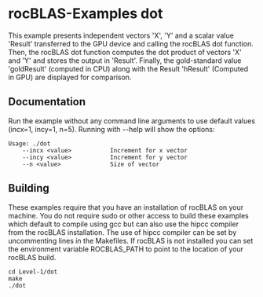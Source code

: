 # rocBLAS-Examples dot
This example presents independent vectors 'X', 'Y' and a scalar value 'Result' transferred to the GPU device and calling the rocBLAS dot function. Then, the rocBLAS dot function computes the dot product of vectors 'X' and 'Y' and stores the output in 'Result'. Finally, the gold-standard value 'goldResult' (computed in CPU) along with the Result 'hResult' (Computed in GPU) are displayed for comparison.

## Documentation
Run the example without any command line arguments to use default values (incx=1, incy=1, n=5).
Running with --help will show the options:

    Usage: ./dot
        --incx <value>           Increment for x vector
        --incy <value>           Increment for y vector
        --n <value>              Size of vector


## Building
These examples require that you have an installation of rocBLAS on your machine. You do not require sudo or other access to build these examples which default to compile using gcc but can also use the hipcc compiler from the rocBLAS installation. The use of hipcc compiler can be set by uncommenting lines in the Makefiles. If rocBLAS is not installed you can set the environment variable ROCBLAS_PATH to point to the location of your rocBLAS build. 

    cd Level-1/dot
    make
    ./dot